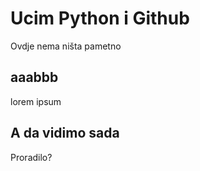 # Ucim Python i Github
Ovdje nema ništa pametno

## aaabbb
lorem ipsum

## A da vidimo sada
Proradilo?